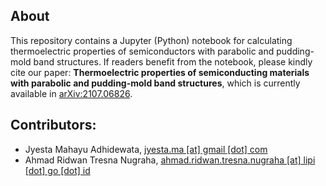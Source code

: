 ## About

This repository contains a Jupyter (Python) notebook for calculating
thermoelectric properties of semiconductors with parabolic and
pudding-mold band structures.  If readers benefit from the notebook,
please kindly cite our paper: <strong>Thermoelectric properties of
semiconducting materials with parabolic and pudding-mold band
structures</strong>, which is currently available in <a
href="https://arxiv.org/abs/2107.06826">arXiv:2107.06826</a>.

## Contributors:
- Jyesta Mahayu Adhidewata, <a
  href="mailto:jyesta.ma@gmail.com">jyesta.ma [at] gmail [dot] com</a>
- Ahmad Ridwan Tresna Nugraha, <a
  href="mailto:ahmad.ridwan.tresna.nugraha@lipi.go.id">ahmad.ridwan.tresna.nugraha
  [at] lipi [dot] go [dot] id</a>
